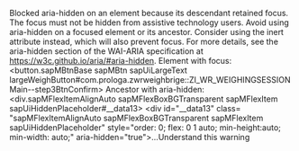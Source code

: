 Blocked aria-hidden on an element because its descendant retained focus. The focus must not be hidden from assistive technology users. Avoid using aria-hidden on a focused element or its ancestor. Consider using the inert attribute instead, which will also prevent focus. For more details, see the aria-hidden section of the WAI-ARIA specification at https://w3c.github.io/aria/#aria-hidden.
Element with focus: <button.sapMBtnBase sapMBtn sapUiLargeText largeWeighButton#com.prologa.zwrweighbrige::ZI_WR_WEIGHINGSESSIONMain--step3BtnConfirm>
Ancestor with aria-hidden: <div.sapMFlexItemAlignAuto sapMFlexBoxBGTransparent sapMFlexItem sapUiHiddenPlaceholder#__data13> <div id=​"__data13" class=​"sapMFlexItemAlignAuto sapMFlexBoxBGTransparent sapMFlexItem sapUiHiddenPlaceholder" style=​"order:​ 0;​ flex:​ 0 1 auto;​ min-height:​ auto;​ min-width:​ auto;​" aria-hidden=​"true">​…​</div>​Understand this warning
